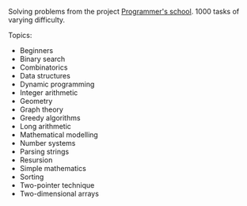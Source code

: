 Solving problems from the project [Programmer's school](https://acmp.ru/). 
1000 tasks of varying difficulty.

Topics:
* Beginners
* Binary search
* Combinatorics
* Data structures
* Dynamic programming
* Integer arithmetic
* Geometry
* Graph theory
* Greedy algorithms
* Long arithmetic
* Mathematical modelling
* Number systems
* Parsing strings
* Resursion
* Simple mathematics
* Sorting
* Two-pointer technique
* Two-dimensional arrays
